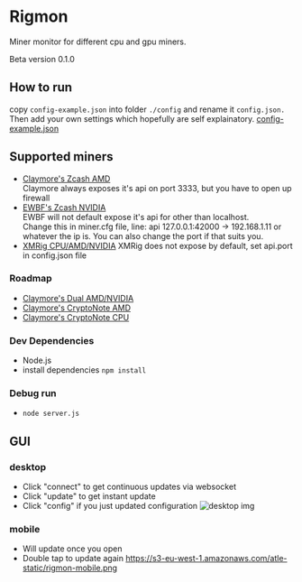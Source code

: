 # Rigmon

Miner monitor for different cpu and gpu miners.

Beta version 0.1.0

## How to run
copy `config-example.json` into folder `./config` and rename it `config.json.` Then add your own settings which hopefully are self explainatory.
[config-example.json](https://github.com/atlemagnussen/rigmon/blob/master/config-example.json)
## Supported miners
- [Claymore's Zcash AMD](https://bitcointalk.org/index.php?topic=1670733.0)  
Claymore always exposes it's api on port 3333, but you have to open up firewall
- [EWBF's Zcash NVIDIA](https://bitcointalk.org/index.php?topic=1707546.0)  
EWBF will not default expose it's api for other than localhost.  
Change this in miner.cfg file, line: api 127.0.0.1:42000 -> 192.168.1.11 or whatever the ip is. You can also change the port if that suits you.
- [XMRig CPU/AMD/NVIDIA](https://github.com/xmrig)
XMRig does not expose by default, set api.port in config.json file
### Roadmap
- [Claymore's Dual AMD/NVIDIA](https://bitcointalk.org/index.php?topic=1433925.0)
- [Claymore's CryptoNote AMD](https://bitcointalk.org/index.php?topic=638915.0)
- [Claymore's CryptoNote CPU](https://bitcointalk.org/index.php?topic=647251.0)
### Dev Dependencies
- Node.js
- install dependencies `npm install`  
### Debug run
- `node server.js`

## GUI
### desktop
- Click "connect" to get continuous updates via websocket
- Click "update" to get instant update
- Click "config" if you just updated configuration
![desktop img](https://s3-eu-west-1.amazonaws.com/atle-static/rigmon-desktop.png)

### mobile
- Will update once you open
- Double tap to update again
https://s3-eu-west-1.amazonaws.com/atle-static/rigmon-mobile.png
